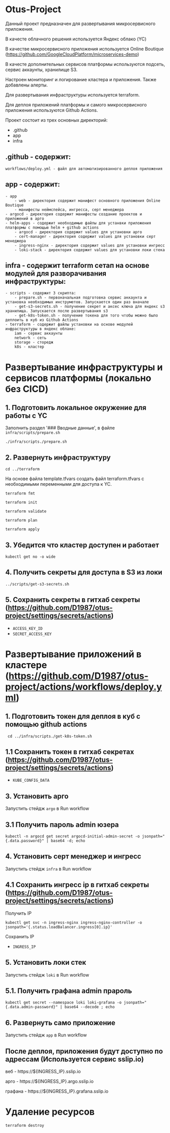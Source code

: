 # Otus-Project

Данный проект предназначен для развертывания микросервисного приложения.

В качесте облачного решения используется Яндекс облако (YC)

В качестве микросервисного приложения используется Online Boutique (https://github.com/GoogleCloudPlatform/microservices-demo)

В качесте дополнительных сервисов платформы используются подсеть, сервис аккаунты, хранилище S3.

Настроен мониторинг и логирование кластера и приложения. Также добавлены алерты.

Для развертывания инфраструктуры используется terraform.

Для деплоя приложений платформы и самого микросервисного приложения используются Github Actions.

Проект состоит из трех основных директорий:
- .github
- app
- infra
 
## .github - содержит:
    workflows/deploy.yml - файл для автоматизированного деплоя приложения 

## app - содержит:
    - app
        - web - директория содержит манифест основного приложения Online Boutique
        - манифесты неймспейса, ингресса, серт менеджера
    - argocd - директория содержит манифесты создание проектов и приложений в арго
    - helm-apps - содержит необходимые файлы для устанвки приложения платформы с помощью helm + github actions
        - argocd - директория содержит values для установки арго
        - cert-manager - директория содержит values для установки серт менеджера
        - ingress-nginx - директория содержит values для установки ингресс
        - loki-stack - директория содержит values для установки локи стека

## infra - содержит terraform сетап на основе модулей для разворачивания инфраструктуры:
    - scripts - содержит 3 скрипта:
        - prepare.sh - первоначальная подготовка сервис аккаунта и установка необходимых инструметов. Запускается один раз вначале
        - get-s3-secrets.sh - получение секрет и аксес ключа для яндекс s3 хранилища. Запускается после развертывания s3
        - get-k8s-token.sh - получение токена для того чтобы можно было деплоить в куб из Github Actions
    - terraform - содержит файлы установки на основе модулей инфраструктуры в яндекс облаке:
        iam - сервис аккаунты
        network - сеть
        storage - сторедж
        k8s - кластер

# Развертывание инфраструктуры и сервисов платформы (локально без CICD)

## 1. Подготовить локальное окружение для работы с YC

Заполнить раздел '### Вводные данные', в файле `infra/scripts/prepare.sh`

`./infra/scripts./prepare.sh`

## 2. Развернуть инфраструктуру

`cd ../terraform`

На основе файла template.tfvars создать файл terraform.tfvars с необходимыми переменными для доступа к YC.

`terraform fmt`

`terraform init`

`terraform validate`

`terraform plan`

`terraform apply`

## 3. Убедится что кластер доступен и работает
`kubectl get no -o wide`

## 4. Получить секреты для доступа в S3 из локи
`../scripts/get-s3-secrets.sh`

## 5. Сохранить секреты в гитхаб секреты (https://github.com/D1987/otus-project/settings/secrets/actions)

- `ACCESS_KEY_ID`
- `SECRET_ACCESS_KEY`

# Развертывание приложений в кластере  (https://github.com/D1987/otus-project/actions/workflows/deploy.yml)

## 1. Подготовить токен для деплоя в куб с помощью github actions
` cd ../infra/scripts./get-k8s-token.sh`

## 1.1 Cохранить токен в гитхаб секретах (https://github.com/D1987/otus-project/settings/secrets/actions)
- `KUBE_CONFIG_DATA`

## 3. Установить арго

Запустить стейдж `argo` в Run workflow

## 3.1 Получить пароль admin юзера

`kubectl -n argocd get secret argocd-initial-admin-secret -o jsonpath="{.data.password}" | base64 -d; echo`

## 4. Установить серт менеджер и ингресс

Запустить стейдж `infra` в Run workflow

## 4.1 Сохранить ингресс ip в гитхаб секреты (https://github.com/D1987/otus-project/settings/secrets/actions)

Получить IP

`kubectl get svc -n ingress-nginx ingress-nginx-controller -o jsonpath='{.status.loadBalancer.ingress[0].ip}'`

Сохранить IP

- `INGRESS_IP`

## 5. Установить локи стек

Запустить стейдж `loki` в Run workflow

## 5.1. Получить графана admin прароль

`kubectl get secret --namespace loki loki-grafana -o jsonpath="{.data.admin-password}" | base64 --decode ; echo`

## 6. Развернуть само приложение

Запустить стейдж `app` в Run workflow

## После деплоя, приложения будут доступно по адрессам (Используется сервис sslip.io)

веб - https://${INGRESS_IP}.sslip.io

арго - https://${INGRESS_IP}.argo.sslip.io

графана - https://${INGRESS_IP}.grafana.sslip.io

# Удаление ресурсов

`terraform destroy`
